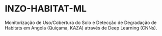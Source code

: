 # INZO-HABITAT-ML
Monitorização de Uso/Cobertura do Solo e Detecção de Degradação de Habitats em Angola (Quiçama, KAZA) através de Deep Learning (CNNs).
